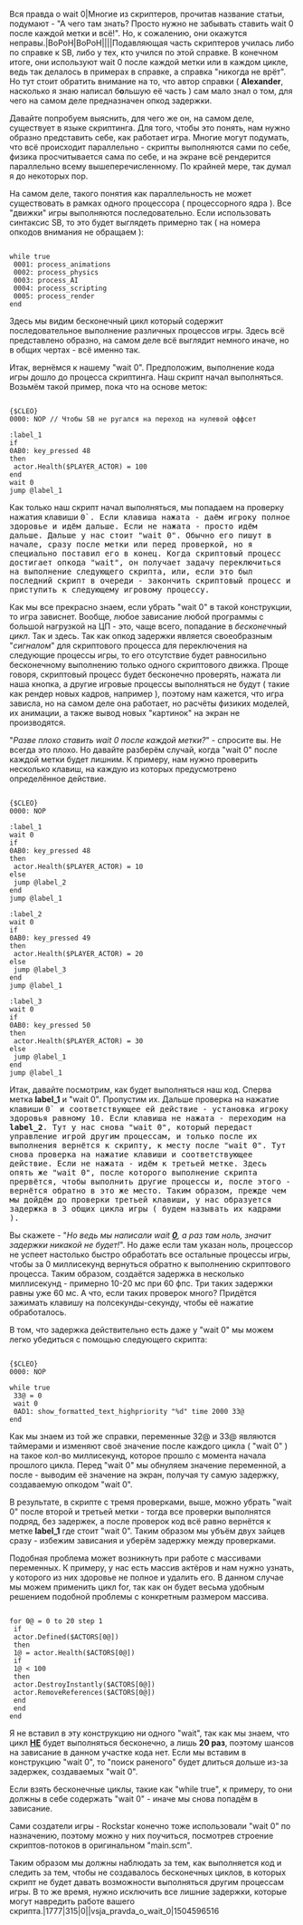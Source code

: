 Вся правда о wait 0|Многие из скриптеров, прочитав название статьи, подумают - "А чего там знать? Просто нужно не забывать ставить wait 0 после каждой метки и всё!". Но, к сожалению, они окажутся неправы.|BoPoH|BoPoH||||Подавляющая часть скриптеров училась либо по справке к SB, либо у тех, кто учился по этой справке. В конечном итоге, они используют wait 0 после каждой метки или в каждом цикле, ведь так делалось в примерах в справке, а справка "никогда не врёт". Но тут стоит обратить внимание на то, что автор справки ( **Alexander**, насколько я знаю написал б**о**льшую её часть ) сам мало знал о том, для чего на самом деле предназначен опкод задержки.

Давайте попробуем выяснить, для чего же он, на самом деле, существует в языке скриптинга. Для того, чтобы это понять, нам нужно образно представить себе, как работает игра. Многие могут подумать, что всё происходит параллельно - скрипты выполняются сами по себе, физика просчитывается сама по себе, и на экране всё рендерится параллельно всему вышеперечисленному. По крайней мере, так думал я до некоторых пор.

На самом деле, такого понятия как параллельность не может существовать в рамках одного процессора ( процессорного ядра ). Все "движки" игры выполняются последовательно. Если использовать синтаксис SB, то это будет выглядеть примерно так ( на номера опкодов внимания не обращаем ):


```

while true 
 0001: process_animations
 0002: process_physics
 0003: process_AI
 0004: process_scripting
 0005: process_render
end
```



Здесь мы видим бесконечный цикл который содержит последовательное выполнение различных процессов игры. Здесь всё представлено образно, на самом деле всё выглядит немного иначе, но в общих чертах - всё именно так.

Итак, вернёмся к нашему "wait 0". Предположим, выполнение кода игры дошло до процесса скриптинга. Наш скрипт начал выполняться. Возьмём такой пример, пока что на основе меток:


```

{$CLEO}
0000: NOP // Чтобы SB не ругался на переход на нулевой оффсет

:label_1
if
0AB0: key_pressed 48
then
 actor.Health($PLAYER_ACTOR) = 100
end
wait 0
jump @label_1
```



Как только наш скрипт начал выполняться, мы попадаем на проверку нажатия клавиши <kbd>0`. Если клавиша нажата - даём игроку полное здоровье и идём дальше. Если не нажата - просто идём дальше. Дальше у нас стоит "wait 0". Обычно его пишут в начале, сразу после метки или перед проверкой, но я специально поставил его в конец. Когда скриптовый процесс достигает опкода "wait", он получает задачу переключиться на выполнение следующего скрипта, или, если это был последний скрипт в очереди - закончить скриптовый процесс и приступить к следующему игровому процессу.

Как мы все прекрасно знаем, если убрать "wait 0" в такой конструкции, то игра зависнет. Вообще, любое зависание любой программы с большой нагрузкой на ЦП - это, чаще всего, попадание в <i>бесконечный цикл</i>. Так и здесь. Так как опкод задержки является своеобразным "<i>сигналом</i>" для скриптового процесса для переключения на следующие процессы игры, то его отсутствие будет равносильно бесконечному выполнению только одного скриптового движка. Проще говоря, скриптовый процесс будет бесконечно проверять, нажата ли наша кнопка, а другие игровые процессы выполняться не будут ( такие как рендер новых кадров, например ), поэтому нам кажется, что игра зависла, но на самом деле она работает, но расчёты физиких моделей, их анимации, а также вывод новых "картинок" на экран не производятся.

"<i>Разве плохо ставить wait 0 после каждой метки?</i>" - спросите вы. Не всегда это плохо. Но давайте разберём случай, когда "wait 0" после каждой метки будет лишним. К примеру, нам нужно проверить несколько клавиш, на каждую из которых предусмотрено определённое действие.


```

{$CLEO}
0000: NOP

:label_1
wait 0
if
0AB0: key_pressed 48
then
 actor.Health($PLAYER_ACTOR) = 10
else
 jump @label_2
end
jump @label_1

:label_2
wait 0
if
0AB0: key_pressed 49
then
 actor.Health($PLAYER_ACTOR) = 20
else
 jump @label_3
end
jump @label_1

:label_3
wait 0
if
0AB0: key_pressed 50
then
 actor.Health($PLAYER_ACTOR) = 30
else
 jump @label_1
end
jump @label_1
```



Итак, давайте посмотрим, как будет выполняться наш код. Сперва метка **label_1** и "wait 0". Пропустим их. Дальше проверка на нажатие клавиши <kbd>0` и соответствующее ей действие - установка игроку здоровья равному 10. Если клавиша не нажата - переходим на **label_2**. Тут у нас снова "wait 0", который передаст управление игрой другим процессам, и только после их выполнения вернётся к скрипту, к месту после "wait 0". Тут снова проверка на нажатие клавиши и соответствующее действие. Если не нажата - идём к третьей метке. Здесь опять же "wait 0", после которого выполнение скрипта прервётся, чтобы выполнить другие процессы и, после этого - вернётся обратно в это же место. Таким образом, прежде чем мы дойдём до проверки третьей клавиши, у нас образуется задержка в 3 общих цикла игры ( будем называть их кадрами ).

Вы скажете - "<i>Но ведь мы написали wait **<u>0</u>**, а раз там ноль, значит задержки никакой не будет!</i>". Но даже если там указан ноль, процессор не успеет настолько быстро обработать все остальные процессы игры, чтобы за 0 миллисекунд вернуться обратно к выполнению скриптового процесса. Таким образом, создаётся задержка в несколько миллисекунд - примерно 10-20 мс при 60 фпс. Три таких задержки равны уже 60 мс. А что, если таких проверок много? Придётся зажимать клавишу на полсекунды-секунду, чтобы её нажатие обработалось.

В том, что задержка действительно есть даже у "wait 0" мы можем легко убедиться с помощью следующего скрипта:


```

{$CLEO}
0000: NOP

while true
 33@ = 0
 wait 0
 0AD1: show_formatted_text_highpriority "%d" time 2000 33@
end
```



Как мы знаем из той же справки, переменные 32@ и 33@ являются таймерами и изменяют своё значение после каждого цикла ( "wait 0" ) на такое кол-во миллисекунд, которое прошло с момента начала прошлого цикла. Перед "wait 0" мы обнуляем значение переменной, а после - выводим её значение на экран, получая ту самую задержку, создаваемую опкодом "wait 0".

В результате, в скрипте с тремя проверками, выше, можно убрать "wait 0" после второй и третьей метки - тогда все проверки выполнятся подряд, без задержек, а после проверок код всё равно вернётся к метке **label_1** где стоит "wait 0". Таким образом мы убъём двух зайцев сразу - избежим зависания и уберём задержку между проверками.

Подобная проблема может возникнуть при работе с массивами переменных. К примеру, у нас есть массив актёров и нам нужно узнать, у которого из них здоровье не полное и удалить его. В данном случае мы можем применить цикл for, так как он будет весьма удобным решением подобной проблемы с конкретным размером массива.


```

for 0@ = 0 to 20 step 1
 if
 actor.Defined($ACTORS[0@])
 then
 1@ = actor.Health($ACTORS[0@])
 if
 1@ < 100
 then
 actor.DestroyInstantly($ACTORS[0@])
 actor.RemoveReferences($ACTORS[0@])
 end
 end
end
```



Я не вставил в эту конструкцию ни одного "wait", так как мы знаем, что цикл <u>**НЕ**</u> будет выполняться бесконечно, а лишь **20 раз**, поэтому шансов на зависание в данном участке кода нет. Если мы вставим в конструкцию "wait 0", то "поиск раненого" будет длиться дольше из-за задержек, создаваемых "wait 0".

Если взять бесконечные циклы, такие как "while true", к примеру, то они должны в себе содержать "wait 0" - иначе мы снова попадём в зависание.

Сами создатели игры - Rockstar конечно тоже использовали "wait 0" по назначению, поэтому можно у них поучиться, посмотрев строение скриптов-потоков в оригинальном "main.scm".

Таким образом мы должны наблюдать за тем, как выполняется код и следить за тем, чтобы не создавалось бесконечных циклов, в которых скрипт не будет давать возможности выполняться другим процессам игры. В то же время, нужно исключить все лишние задержки, которые могут навредить работе вашего скрипта.|1777|315|0||vsja_pravda_o_wait_0|1504596516